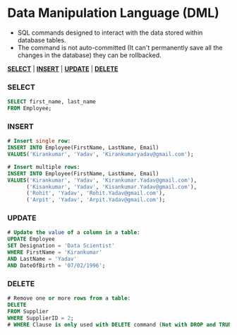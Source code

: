 # **Data Manipulation Language (DML)**

- SQL commands designed to interact with the data stored within database tables.
- The command is not auto-committed (It can't permanently save all the changes in the database) they can be rollbacked.

<a href=#select><strong>SELECT</strong></a> | 
<a href=#insert><strong>INSERT</strong></a> | 
<a href=#update><strong>UPDATE</strong></a> | 
<a href=#delete><strong>DELETE</strong></a> 

<h3 name=select><strong>SELECT</strong></h3>

```sql
SELECT first_name, last_name
FROM Employee;
```

<h3 name=insert><strong>INSERT</strong></h3>

```sql
# Insert single row:
INSERT INTO Employee(FirstName, LastName, Email)  
VALUES('Kirankumar', 'Yadav', 'Kirankumaryadav@gmail.com');
```

```sql
# Insert multiple rows:
INSERT INTO Employee(FirstName, LastName, Email)  
VALUES('Kirankumar', 'Yadav', 'Kirankumar.Yadav@gmail.com'),
      ('Kisankumar', 'Yadav', 'Kisankumar.Yadav@gmail.com'),
      ('Rohit', 'Yadav', 'Rohit.Yadav@gmail.com'),
      ('Arpit', 'Yadav', 'Arpit.Yadav@gmail.com');
```

<h3 name='update'><strong>UPDATE</strong></h3>
      
```sql
# Update the value of a column in a table:
UPDATE Employee
SET Designation = 'Data Scientist'
WHERE FirstName = 'Kirankumar' 
AND LastName = 'Yadav' 
AND DateOfBirth = '07/02/1996';
```

<h3 name=delete><strong>DELETE</strong></h3>

```sql
# Remove one or more rows from a table:
DELETE 
FROM Supplier
WHERE SupplierID = 2;
# WHERE Clause is only used with DELETE command (Not with DROP and TRUNCATE commands)
```
